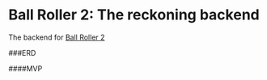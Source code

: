 # Ball Roller 2: The reckoning backend

The backend for [Ball Roller 2](https://github.com/Asilver-jpg/Ball-Game)

###ERD

####MVP

